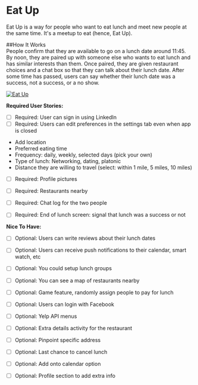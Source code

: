 # Eat Up

Eat Up is a way for people who want to eat lunch and meet new people at the same time. 
It's a meetup to eat (hence, Eat Up).

##How It Works   
People confirm that they are available to go on a lunch date around 11:45. 
By noon, they are paired up with someone else who wants to eat lunch and has similar interests than them.
Once paired, they are given restaurant choices and a chat box so that they can talk about their lunch date.
After some time has passed, users can say whether their lunch date was a success, not a success, or a no show.



[![Eat Up](http://img.youtube.com/watch?v=fzuzJ4EW0Fc/0.jpg)](https://www.youtube.com/watch?v=fzuzJ4EW0Fc)









**Required User Stories:**
 * [ ] Required: User can sign in using LinkedIn
 * [ ] Required: Users can edit preferences in the settings tab even when app is closed
  * Add location
  * Preferred eating time
  * Frequency: daily, weekly, selected days (pick your own)
  * Type of lunch: Networking, dating, platonic
  * Distance they are willing to travel (select: within 1 mile, 5 miles, 10 miles)
 * [ ] Required: Profile pictures
 * [ ] Required: Restaurants nearby
 * [ ] Required: Chat log for the two people
 * [ ] Required: End of lunch screen: signal that lunch was a success or not


**Nice To Have:**
 * [ ] Optional: Users can write reviews about their lunch dates
 * [ ] Optional: Users can receive push notifications to their calendar, smart watch, etc
 * [ ] Optional: You could setup lunch groups
 * [ ] Optional: You can see a map of restaurants nearby
 * [ ] Optional: Game feature, randomly assign people to pay for lunch
 * [ ] Optional: Users can login with Facebook
 * [ ] Optional: Yelp API menus
 * [ ] Optional: Extra details activity for the restaurant
 * [ ] Optional: Pinpoint specific address
 * [ ] Optional: Last chance to cancel lunch
 * [ ] Optional: Add onto calendar option
 * [ ] Optional: Profile section to add extra info



